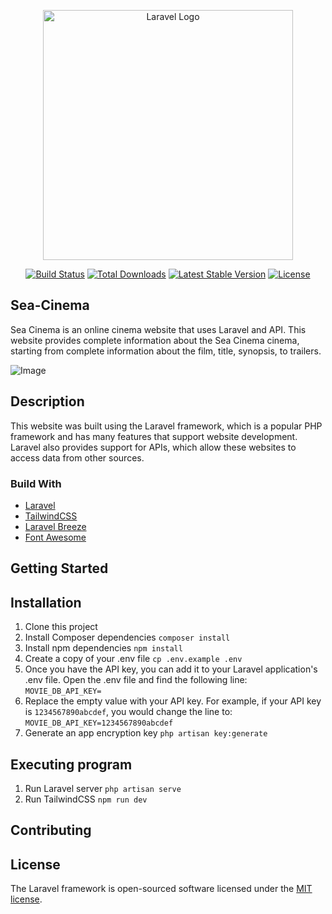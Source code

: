 <p align="center"><a href="https://laravel.com" target="_blank"><img src="https://raw.githubusercontent.com/laravel/art/master/logo-lockup/5%20SVG/2%20CMYK/1%20Full%20Color/laravel-logolockup-cmyk-red.svg" width="400" alt="Laravel Logo"></a></p>

<p align="center">
<a href="https://github.com/laravel/framework/actions"><img src="https://github.com/laravel/framework/workflows/tests/badge.svg" alt="Build Status"></a>
<a href="https://packagist.org/packages/laravel/framework"><img src="https://img.shields.io/packagist/dt/laravel/framework" alt="Total Downloads"></a>
<a href="https://packagist.org/packages/laravel/framework"><img src="https://img.shields.io/packagist/v/laravel/framework" alt="Latest Stable Version"></a>
<a href="https://packagist.org/packages/laravel/framework"><img src="https://img.shields.io/packagist/l/laravel/framework" alt="License"></a>
</p>

## Sea-Cinema

Sea Cinema is an online cinema website that uses Laravel and API. This website provides complete information about the Sea Cinema cinema, starting from complete information about the film, title, synopsis, to trailers.

![Image](https://github.com/aliazhar-id/Sea-Cinema/assets/1.png)

## Description

This website was built using the Laravel framework, which is a popular PHP framework and has many features that support website development. Laravel also provides support for APIs, which allow these websites to access data from other sources.

### Build With

* [Laravel](https://laravel.com/)
* [TailwindCSS](https://tailwindcss.com/)
* [Laravel Breeze](https://laravel.com/docs/10.x/starter-kits)
* [Font Awesome](https://fontawesome.com/)

## Getting Started

## Installation

1. Clone this project
2. Install Composer dependencies `composer install`
3. Install npm dependencies `npm install`
4. Create a copy of your .env file `cp .env.example .env`
5. Once you have the API key, you can add it to your Laravel application's .env file. Open the .env file and find the following line: `MOVIE_DB_API_KEY=`
6. Replace the empty value with your API key. For example, if your API key is `1234567890abcdef`, you would change the line to: `MOVIE_DB_API_KEY=1234567890abcdef`
7. Generate an app encryption key `php artisan key:generate`

## Executing program

1. Run Laravel server `php artisan serve`
2. Run TailwindCSS `npm run dev`

## Contributing



## License

The Laravel framework is open-sourced software licensed under the [MIT license](https://opensource.org/licenses/MIT).
